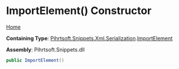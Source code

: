 # ImportElement\(\) Constructor

[Home](../../../../../../README.md#_top)

**Containing Type**: [Pihrtsoft.Snippets.Xml.Serialization](../../README.md#_top)\.[ImportElement](../README.md#_top)

**Assembly**: Pihrtsoft\.Snippets\.dll

```csharp
public ImportElement()
```

